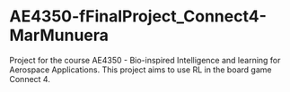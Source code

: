 # AE4350-fFinalProject_Connect4-MarMunuera
Project for the course AE4350 - Bio-inspired Intelligence and learning for Aerospace Applications. This project aims to use RL in the board game Connect 4.
